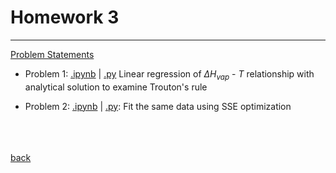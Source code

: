 # Homework 3
------------------------
[Problem Statements](./homework_3_statistics.pdf)

- Problem 1: [.ipynb](./trouton.ipynb) | [.py](troutons_rule.py) Linear regression of $\Delta H_{vap}\text{ - }T$ relationship with analytical solution to examine Trouton's rule

- Problem 2: [.ipynb](./trouton_optimization.ipynb) | [.py](troutons_rule_optimization.py): Fit the same data using SSE optimization

<br><br><br>
[back](../README.md)
